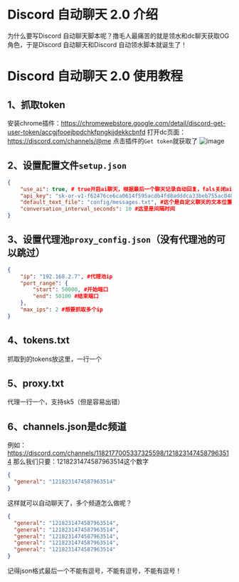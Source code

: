 # Discord 自动聊天 2.0 介绍
为什么要写Discord 自动聊天脚本呢？撸毛人最痛苦的就是领水和dc聊天获取OG角色，于是Discord 自动聊天和Discord 自动领水脚本就诞生了！

# Discord 自动聊天 2.0 使用教程
## 1、抓取token
安装chrome插件：https://chromewebstore.google.com/detail/discord-get-user-token/accgjfooejbpdchkfpngkjjdekkcbnfd
打开dc页面：https://discord.com/channels/@me
点击插件的``Get token``就获取了
![image](https://github.com/user-attachments/assets/25f49dfc-80c9-4bf8-847c-0648dd81d3d3)

## 2、设置配置文件``setup.json``
```json
{
    "use_ai": true, # true开启ai聊天，根据最后一个聊天记录自动回复，fals关闭ai聊天，启用messages.txt，通常拿来自动领水用
    "api_key": "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", # 这个是ai的key，dandan这里使用的是免费的。
    "default_text_file": "config/messages.txt", #这个是自定义聊天的文本位置
    "conversation_interval_seconds": 10 #这里是间隔时间
}
```

## 3、设置代理池``proxy_config.json``（没有代理池的可以跳过）
```json
{
    "ip": "192.168.2.7", #代理池ip
    "port_range": {
        "start": 50000, #开始端口
        "end": 50100 #结束端口
    },
    "max_ips": 2 #想要抓取多个ip
}
```

## 4、tokens.txt
抓取到的tokens放这里，一行一个

## 5、proxy.txt 
代理一行一个，支持sk5（但是容易出错）

## 6、channels.json是dc频道
例如：https://discord.com/channels/1182177005337325598/1218231474587963514
那么我们只要：1218231474587963514这个数字
```json
{
  "general": "1218231474587963514"
}
```
这样就可以自动聊天了，多个频道怎么做呢？
```json
{
  "general": "1218231474587963514",
  "general": "1218231474587963514",
  "general": "1218231474587963514",
  "general": "1218231474587963514",
  "general": "1218231474587963514"
}
```
记得json格式最后一个不能有逗号，不能有逗号，不能有逗号！


